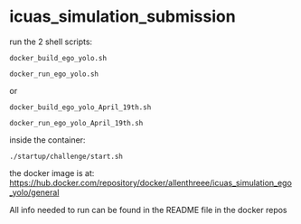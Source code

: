 # icuas_simulation_submission


run the 2 shell scripts:

```
docker_build_ego_yolo.sh

docker_run_ego_yolo.sh
```

or

```
docker_build_ego_yolo_April_19th.sh

docker_run_ego_yolo_April_19th.sh
```

inside the container:

```
./startup/challenge/start.sh
```

the docker image is at:
https://hub.docker.com/repository/docker/allenthreee/icuas_simulation_ego_yolo/general

All info needed to run can be found in the README file in the docker repos
